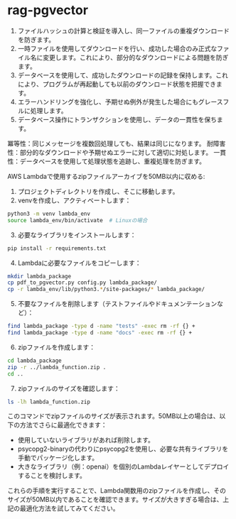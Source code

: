 # rag-pgvector

1. ファイルハッシュの計算と検証を導入し、同一ファイルの重複ダウンロードを防ぎます。
2. 一時ファイルを使用してダウンロードを行い、成功した場合のみ正式なファイル名に変更します。これにより、部分的なダウンロードによる問題を防ぎます。
3. データベースを使用して、成功したダウンロードの記録を保持します。これにより、プログラムが再起動しても以前のダウンロード状態を把握できます。
4. エラーハンドリングを強化し、予期せぬ例外が発生した場合にもグレースフルに処理します。
5. データベース操作にトランザクションを使用し、データの一貫性を保ちます。

冪等性：同じメッセージを複数回処理しても、結果は同じになります。
耐障害性：部分的なダウンロードや予期せぬエラーに対して適切に対処します。
一貫性：データベースを使用して処理状態を追跡し、重複処理を防ぎます。


AWS Lambdaで使用するzipファイルアーカイブを50MB以内に収める:
1. プロジェクトディレクトリを作成し、そこに移動します。
2. venvを作成し、アクティベートします：

```bash
python3 -m venv lambda_env
source lambda_env/bin/activate  # Linuxの場合
```

3. 必要なライブラリをインストールします：

```bash
pip install -r requirements.txt
```

4. Lambdaに必要なファイルをコピーします：

```bash
mkdir lambda_package
cp pdf_to_pgvector.py config.py lambda_package/
cp -r lambda_env/lib/python3.*/site-packages/* lambda_package/
```

5. 不要なファイルを削除します（テストファイルやドキュメンテーションなど）：

```bash
find lambda_package -type d -name "tests" -exec rm -rf {} +
find lambda_package -type d -name "docs" -exec rm -rf {} +
```

6. zipファイルを作成します：

```bash
cd lambda_package
zip -r ../lambda_function.zip .
cd ..
```

7. zipファイルのサイズを確認します：

```bash
ls -lh lambda_function.zip
```

このコマンドでzipファイルのサイズが表示されます。50MB以上の場合は、以下の方法でさらに最適化できます：

- 使用していないライブラリがあれば削除します。
- psycopg2-binaryの代わりにpsycopg2を使用し、必要な共有ライブラリを手動でパッケージ化します。
- 大きなライブラリ（例：openai）を個別のLambdaレイヤーとしてデプロイすることを検討します。

これらの手順を実行することで、Lambda関数用のzipファイルを作成し、そのサイズが50MB以内であることを確認できます。サイズが大きすぎる場合は、上記の最適化方法を試してみてください。
